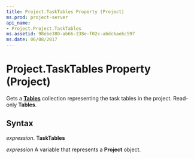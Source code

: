 ```yaml
---
title: Project.TaskTables Property (Project)
ms.prod: project-server
api_name:
- Project.Project.TaskTables
ms.assetid: 98ebe380-ab66-238e-f02c-a6dc6ae6c597
ms.date: 06/08/2017
---
```



# Project.TaskTables Property (Project)

Gets a  **[Tables](Project.Table.md)** collection representing the task tables in the project. Read-only **Tables**.


## Syntax

 _expression_. **TaskTables**

 _expression_ A variable that represents a **Project** object.


